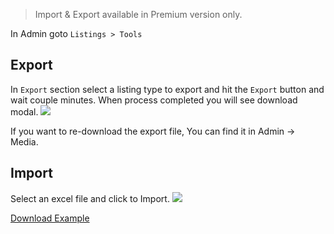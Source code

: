 > Import & Export available in Premium version only.

In Admin goto `Listings > Tools`

## Export
In `Export` section select a listing type to export and hit the `Export` button and wait couple minutes. 
When process completed you will see download modal.
![](../images/exporting.gif)

If you want to re-download the export file, You can find it in Admin -> Media.

## Import
Select an excel file and click to Import.
![](../images/import.png)


[Download Example](../sample-data/sample-data.xlsx)

